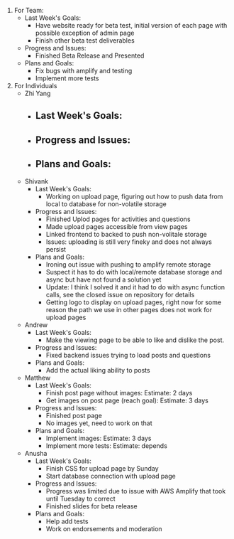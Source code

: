 1. For Team:
   - Last Week's Goals:
       - Have website ready for beta test, initial version of each page with possible exception of admin page
       - Finish other beta test deliverables
   - Progress and Issues:
       - Finished Beta Release and Presented
   - Plans and Goals:
       - Fix bugs with amplify and testing
       - Implement more tests
3. For Individuals
   - Zhi Yang
       - Last Week's Goals:
           - 
       - Progress and Issues:
           - 
       - Plans and Goals:
           - 
   - Shivank
      - Last Week's Goals:
           - Working on upload page, figuring out how to push data from local to database for non-volatile storage
       - Progress and Issues:
           - Finished Uplod pages for activities and questions
           - Made upload pages accessible from view pages
           - Linked frontend to backed to push non-volitale storage
           - Issues: uploading is still very fineky and does not always persist
       - Plans and Goals:
           - Ironing out issue with pushing to amplify remote storage
           - Suspect it has to do with local/remote database storage and async but have not found a solution yet
           - Update: I think I solved it and it had to do with async function calls, see the closed issue on repository for details
           - Getting logo to display on upload pages, right now for some reason the path we use in other pages does not work for upload pages
   - Andrew
      - Last Week's Goals:
           - Make the viewing page to be able to like and dislike the post.
       - Progress and Issues:
           - Fixed backend issues trying to load posts and questions
       - Plans and Goals:
           - Add the actual liking ability to posts
   - Matthew
       - Last Week's Goals:
          - Finish post page without images: Estimate: 2 days
          - Get images on post page (reach goal): Estimate: 3 days
       - Progress and Issues:
          - Finished post page
          - No images yet, need to work on that
       - Plans and Goals:
          - Implement images: Estimate: 3 days
          - Implement more tests: Estimate: depends
   - Anusha
      - Last Week's Goals:
           - Finish CSS for upload page by Sunday
           - Start database connection with upload page
       - Progress and Issues:
           - Progress was limited due to issue with AWS Amplify that took until Tuesday to correct
           - Finished slides for beta release 
       - Plans and Goals:
           - Help add tests
           - Work on endorsements and moderation
